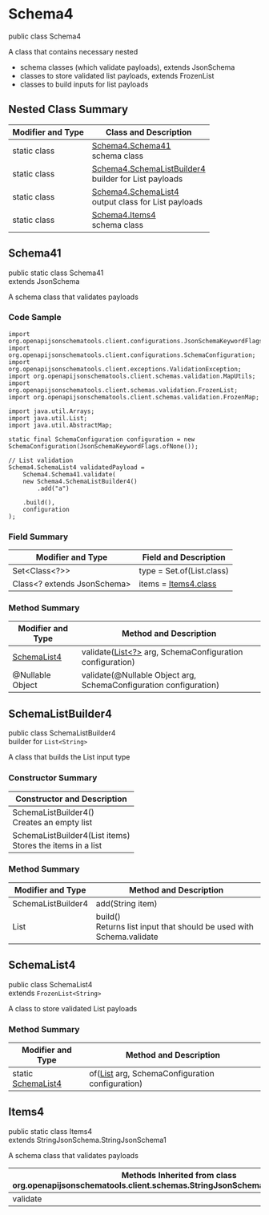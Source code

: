 # Schema4
public class Schema4

A class that contains necessary nested
- schema classes (which validate payloads), extends JsonSchema
- classes to store validated list payloads, extends FrozenList
- classes to build inputs for list payloads

## Nested Class Summary
| Modifier and Type | Class and Description |
| ----------------- | ---------------------- |
| static class | [Schema4.Schema41](#schema41)<br> schema class |
| static class | [Schema4.SchemaListBuilder4](#schemalistbuilder4)<br> builder for List payloads |
| static class | [Schema4.SchemaList4](#schemalist4)<br> output class for List payloads |
| static class | [Schema4.Items4](#items4)<br> schema class |

## Schema41
public static class Schema41<br>
extends JsonSchema

A schema class that validates payloads

### Code Sample
```
import org.openapijsonschematools.client.configurations.JsonSchemaKeywordFlags;
import org.openapijsonschematools.client.configurations.SchemaConfiguration;
import org.openapijsonschematools.client.exceptions.ValidationException;
import org.openapijsonschematools.client.schemas.validation.MapUtils;
import org.openapijsonschematools.client.schemas.validation.FrozenList;
import org.openapijsonschematools.client.schemas.validation.FrozenMap;

import java.util.Arrays;
import java.util.List;
import java.util.AbstractMap;

static final SchemaConfiguration configuration = new SchemaConfiguration(JsonSchemaKeywordFlags.ofNone());

// List validation
Schema4.SchemaList4 validatedPayload =
    Schema4.Schema41.validate(
    new Schema4.SchemaListBuilder4()
        .add("a")

    .build(),
    configuration
);
```

### Field Summary
| Modifier and Type | Field and Description |
| ----------------- | ---------------------- |
| Set<Class<?>> | type = Set.of(List.class) |
| Class<? extends JsonSchema> | items = [Items4.class](#items4) |

### Method Summary
| Modifier and Type | Method and Description |
| ----------------- | ---------------------- |
| [SchemaList4](#schemalist4) | validate([List<?>](#schemalistbuilder4) arg, SchemaConfiguration configuration) |
| @Nullable Object | validate(@Nullable Object arg, SchemaConfiguration configuration) |
## SchemaListBuilder4
public class SchemaListBuilder4<br>
builder for `List<String>`

A class that builds the List input type

### Constructor Summary
| Constructor and Description |
| --------------------------- |
| SchemaListBuilder4()<br>Creates an empty list |
| SchemaListBuilder4(List<String> items)<br>Stores the items in a list |

### Method Summary
| Modifier and Type | Method and Description |
| ----------------- | ---------------------- |
| SchemaListBuilder4 | add(String item) |
| List<String> | build()<br>Returns list input that should be used with Schema.validate |

## SchemaList4
public class SchemaList4<br>
extends `FrozenList<String>`

A class to store validated List payloads

### Method Summary
| Modifier and Type | Method and Description |
| ----------------- | ---------------------- |
| static [SchemaList4](#schemalist4) | of([List<String>](#schemalistbuilder4) arg, SchemaConfiguration configuration) |

## Items4
public static class Items4<br>
extends StringJsonSchema.StringJsonSchema1

A schema class that validates payloads

| Methods Inherited from class org.openapijsonschematools.client.schemas.StringJsonSchema.StringJsonSchema1 |
| ------------------------------------------------------------------ |
| validate                                                           |
